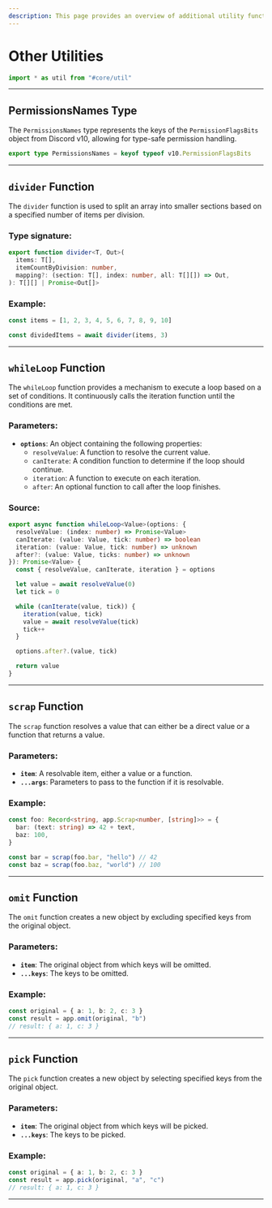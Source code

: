 ```yaml
---
description: This page provides an overview of additional utility functions and types that are exported for use in your application.
---
```


# Other Utilities

```typescript
import * as util from "#core/util"
```

---

## PermissionsNames Type

The `PermissionsNames` type represents the keys of the `PermissionFlagsBits` object from Discord v10, allowing for type-safe permission handling.

```ts
export type PermissionsNames = keyof typeof v10.PermissionFlagsBits
```

---

## `divider` Function

The `divider` function is used to split an array into smaller sections based on a specified number of items per division.

### Type signature:

```ts
export function divider<T, Out>(
  items: T[],
  itemCountByDivision: number,
  mapping?: (section: T[], index: number, all: T[][]) => Out,
): T[][] | Promise<Out[]>
```

### Example:

```ts
const items = [1, 2, 3, 4, 5, 6, 7, 8, 9, 10]

const dividedItems = await divider(items, 3)
```

---

## `whileLoop` Function

The `whileLoop` function provides a mechanism to execute a loop based on a set of conditions. It continuously calls the iteration function until the conditions are met.

### Parameters:

- **`options`**: An object containing the following properties:
  - `resolveValue`: A function to resolve the current value.
  - `canIterate`: A condition function to determine if the loop should continue.
  - `iteration`: A function to execute on each iteration.
  - `after`: An optional function to call after the loop finishes.

### Source:

```ts
export async function whileLoop<Value>(options: {
  resolveValue: (index: number) => Promise<Value>
  canIterate: (value: Value, tick: number) => boolean
  iteration: (value: Value, tick: number) => unknown
  after?: (value: Value, ticks: number) => unknown
}): Promise<Value> {
  const { resolveValue, canIterate, iteration } = options

  let value = await resolveValue(0)
  let tick = 0

  while (canIterate(value, tick)) {
    iteration(value, tick)
    value = await resolveValue(tick)
    tick++
  }

  options.after?.(value, tick)

  return value
}
```

---

## `scrap` Function

The `scrap` function resolves a value that can either be a direct value or a function that returns a value.

### Parameters:

- **`item`**: A resolvable item, either a value or a function.
- **`...args`**: Parameters to pass to the function if it is resolvable.

### Example:

```ts
const foo: Record<string, app.Scrap<number, [string]>> = {
  bar: (text: string) => 42 + text,
  baz: 100,
}

const bar = scrap(foo.bar, "hello") // 42
const baz = scrap(foo.baz, "world") // 100
```

---

## `omit` Function

The `omit` function creates a new object by excluding specified keys from the original object.

### Parameters:

- **`item`**: The original object from which keys will be omitted.
- **`...keys`**: The keys to be omitted.

### Example:

```ts
const original = { a: 1, b: 2, c: 3 }
const result = app.omit(original, "b")
// result: { a: 1, c: 3 }
```

---

## `pick` Function

The `pick` function creates a new object by selecting specified keys from the original object.

### Parameters:

- **`item`**: The original object from which keys will be picked.
- **`...keys`**: The keys to be picked.

### Example:

```ts
const original = { a: 1, b: 2, c: 3 }
const result = app.pick(original, "a", "c")
// result: { a: 1, c: 3 }
```

---
